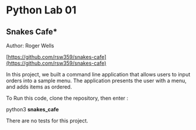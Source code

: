 # Python Lab 01

## Snakes Cafe*

Author: Roger Wells

[https://github.com/rsw359/snakes-cafe](https://github.com/rsw359/snakes-cafe)

In this project, we built a command line application that allows users to input orders into a sample menu. The application presents the user with a menu, and adds items as ordered.

To Run this code, clone the repository, then enter :

python3 **snakes_cafe**

There are no tests for this project.